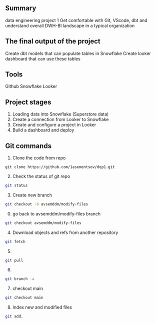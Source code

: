 ## Summary
data engineering project 1
Get comfortable with Git, VScode, dbt and understand overall DWH-BI landscape in a typical organization

## The final output of the project
Create dbt models that can populate tables in Snowflake
Create looker dashboard that can use these tables

## Tools
Github
Snowflake
Looker

## Project stages
1. Loading data into Snowflake (Superstore data)
2. Create a connection from Looker to Snowflake
3. Create and configure a project in Looker
4. Build a dashboard and deploy

## Git commands
1. Clone the code from repo

```
git clone https://github.com/1asementsov/dep1.git
```

2. Check the status of git repo

```bash
git status
```

3. Create new branch

```bash
git checkout -b avsemddm/modify-files
```

0. go back to avsemddm/modify-files branch 
```bash
git checkout avsemddm/modify-files
```

4. Download objects and refs from another repository 

```bash
git fetch
```
5. 
```bash
git pull
```

6. 
```bash
git branch -a
```
7. checkout main
```bash
git checkout main
```

8. Index new and modified files

```bash
git add.
```
